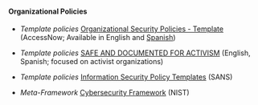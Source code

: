 
#### Organizational Policies

* *Template policies* [Organizational Security Policies - Template
](
https://gitlab.com/AccessNowHelpline/helpline_documentation_resources/blob/master/templates/Organizational_Security_Policies-Template.md) (AccessNow; Available in English and [Spanish](https://gitlab.com/AccessNowHelpline/helpline_documentation_resources/blob/master/templates/Plantilla_de_Politicas_de_Seguridad_Organizacional.md))


* *Template policies* [SAFE AND DOCUMENTED FOR ACTIVISM](https://sdamanual.org/) (English, Spanish; focused on activist organizations)

* *Template policies* [Information Security Policy Templates](https://www.sans.org/security-resources/policies) (SANS)

* *Meta-Framework* [Cybersecurity Framework](https://www.nist.gov/cyberframework/framework) (NIST)
